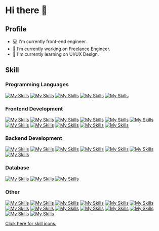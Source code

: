 # Hi there 👋

## Profile
- 💻 I'm currently front-end engineer.
- 🔭 I’m currently working on Freelance Engineer.
- 🌱 I'm currently learning on UI/UX Design.

## Skill
### Programming Languages
[![My Skills](https://skillicons.dev/icons?i=ts)](https://www.typescriptlang.org/)
[![My Skills](https://skillicons.dev/icons?i=js)](https://developer.mozilla.org/en-US/docs/Web/JavaScript)
[![My Skills](https://skillicons.dev/icons?i=java)](https://www.oracle.com/)
[![My Skills](https://skillicons.dev/icons?i=cs)](https://learn.microsoft.com/en-us/dotnet/csharp/)
[![My Skills](https://skillicons.dev/icons?i=cpp)](https://learn.microsoft.com/en-us/cpp/cpp/cpp-language-reference?view=msvc-170)

### Frontend Development
[![My Skills](https://skillicons.dev/icons?i=react)](https://react.dev/)
[![My Skills](https://skillicons.dev/icons?i=nextjs)](https://nextjs.org/)
[![My Skills](https://skillicons.dev/icons?i=tailwind)](https://tailwindcss.com/)
[![My Skills](https://skillicons.dev/icons?i=materialui)](https://mui.com/)
[![My Skills](https://skillicons.dev/icons?i=html)](https://html.spec.whatwg.org/multipage/)
[![My Skills](https://skillicons.dev/icons?i=css)](https://developer.mozilla.org/en-US/docs/Web/CSS/Reference)
[![My Skills](https://skillicons.dev/icons?i=bootstrap)](https://getbootstrap.com/)
[![My Skills](https://skillicons.dev/icons?i=sass)](https://sass-lang.com/)
[![My Skills](https://skillicons.dev/icons?i=redux)](https://redux.js.org/)
[![My Skills](https://skillicons.dev/icons?i=webpack)](https://webpack.js.org/)
[![My Skills](https://skillicons.dev/icons?i=jquery)](http://api.jquery.com/)

### Backend Development
[![My Skills](https://skillicons.dev/icons?i=nodejs)](https://nodejs.org/en)
[![My Skills](https://skillicons.dev/icons?i=graphql)](https://graphql.org/)
[![My Skills](https://skillicons.dev/icons?i=prisma)](https://www.prisma.io/)
[![My Skills](https://skillicons.dev/icons?i=apollo)](https://new.apollographql.com/)
[![My Skills](https://skillicons.dev/icons?i=express)](https://expressjs.com/)
[![My Skills](https://skillicons.dev/icons?i=spring)](https://spring.io/)
[![My Skills](https://skillicons.dev/icons?i=dotnet)](https://learn.microsoft.com/en-us/dotnet/framework/)

### Database
[![My Skills](https://skillicons.dev/icons?i=postgres)](https://www.postgresql.org/)
[![My Skills](https://skillicons.dev/icons?i=mysql)](https://www.mysql.com/)
[![My Skills](https://skillicons.dev/icons?i=mongodb)](https://www.mongodb.com/ja-jp)

### Other
[![My Skills](https://skillicons.dev/icons?i=vscode)](https://code.visualstudio.com/)
[![My Skills](https://skillicons.dev/icons?i=figma)](https://www.figma.com/)
[![My Skills](https://skillicons.dev/icons?i=aws)](https://aws.amazon.com/)
[![My Skills](https://skillicons.dev/icons?i=docker)](https://www.docker.com/)
[![My Skills](https://skillicons.dev/icons?i=vercel)](https://vercel.com/)
[![My Skills](https://skillicons.dev/icons?i=git)](https://git-scm.com/)
[![My Skills](https://skillicons.dev/icons?i=github)](https://github.co.jp/)
[![My Skills](https://skillicons.dev/icons?i=gitlab)](https://about.gitlab.com/)
[![My Skills](https://skillicons.dev/icons?i=eclipse)](https://mergedoc.osdn.jp/)
[![My Skills](https://skillicons.dev/icons?i=firebase)](https://firebase.google.com/)
[![My Skills](https://skillicons.dev/icons?i=gradle)](https://gradle.org/)
[![My Skills](https://skillicons.dev/icons?i=linux)](https://skillicons.dev)
[![My Skills](https://skillicons.dev/icons?i=selenium)](https://www.selenium.dev/)
[![My Skills](https://skillicons.dev/icons?i=visualstudio)](https://visualstudio.microsoft.com/)

[Click here for skill icons.](https://skillicons.dev/)
